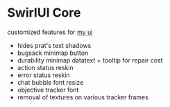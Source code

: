 # SwirlUI Core
customized features for [my ui](https://uipacks.wago.io/pack/swirl-ui)

- hides prat's text shadows
- bugsack minimap button
- durability minimap datatext + tooltip for repair cost
- action status reskin
- error status reskin
- chat bubble font resize
- objective tracker font
- removal of textures on various tracker frames
